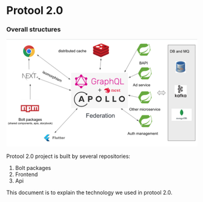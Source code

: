 # Protool 2.0

### Overall structures

![](<.gitbook/assets/image (2) (1).png>)

Protool 2.0 project is built by several repositories:

1. Bolt packages
2. Frontend
3. Api

This document is to explain the technology we used in protool 2.0.

